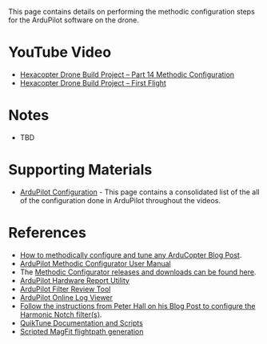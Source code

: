 This page contains details on performing the methodic configuration steps for the ArduPilot software on the drone.

# YouTube Video
- [Hexacopter Drone Build Project – Part 14 Methodic Configuration](https://youtu.be/XXX)
- [Hexacopter Drone Build Project – First Flight](https://www.youtube.com/watch?v=HhvRLNxARRs)

# Notes
- TBD

# Supporting Materials
- [ArduPilot Configuration](../ArduPilot-Config/ArduPilot-Config.md) - This page contains a consolidated list of the all of the configuration done in ArduPilot throughout the videos.

# References 
- [How to methodically configure and tune any ArduCopter Blog Post](https://discuss.ardupilot.org/t/how-to-methodically-configure-and-tune-any-arducopter/110842).
- [ArduPilot Methodic Configurator User Manual](https://github.com/ArduPilot/MethodicConfigurator/blob/master/USERMANUAL.md)
- The [Methodic Configurator releases and downloads can be found here](https://github.com/ArduPilot/MethodicConfigurator/releases).
- [ArduPilot Hardware Report Utility](https://firmware.ardupilot.org/Tools/WebTools/HardwareReport/)
- [ArduPilot Filter Review Tool](https://firmware.ardupilot.org/Tools/WebTools/FilterReview/)
- [ArduPilot Online Log Viewer](https://plotbeta.ardupilot.org/)
- [Follow the instructions from Peter Hall on his Blog Post to configure the Harmonic Notch filter(s)](https://discuss.ardupilot.org/t/new-fft-filter-setup-and-review-web-tool/102572).
- [QuikTune Documentation and Scripts](https://ardupilot.org/copter/docs/quiktune.html)
- [Scripted MagFit flightpath generation](https://discuss.ardupilot.org/t/scripted-magfit-flightpath-generation/97536)